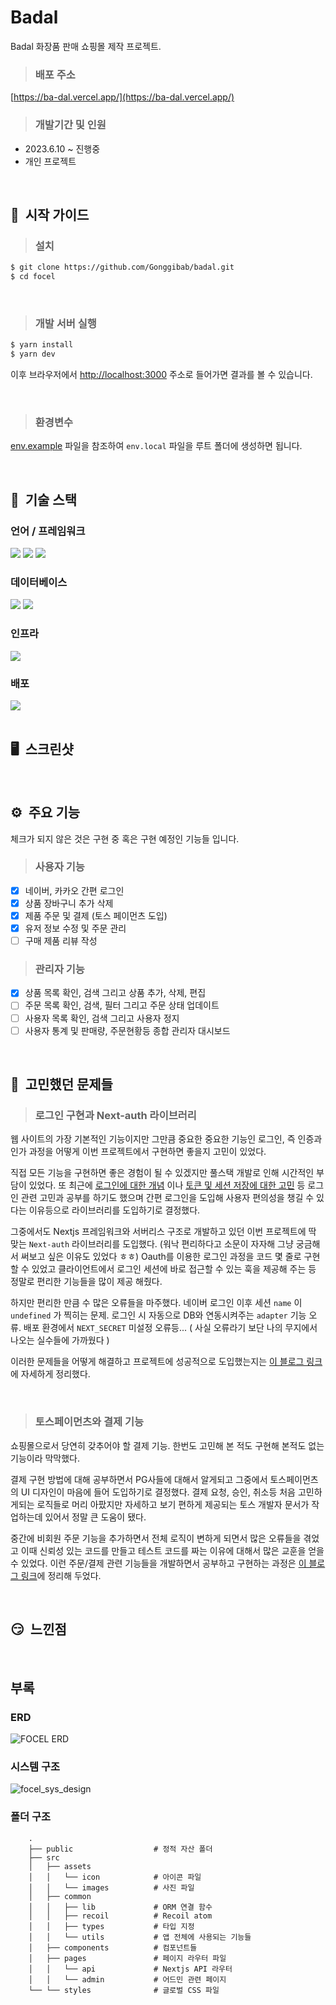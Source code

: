 # Badal
Badal 화장품 판매 쇼핑몰 제작 프로젝트.

> ### 배포 주소
[https://ba-dal.vercel.app/](https://ba-dal.vercel.app/)

> ### 개발기간 및 인원
- 2023.6.10 ~ 진행중
- 개인 프로젝트
<br/>

## 💁&nbsp; 시작 가이드

> ### 설치 
```bash
$ git clone https://github.com/Gonggibab/badal.git
$ cd focel
```
<br/>

> ### 개발 서버 실행
```bash
$ yarn install
$ yarn dev
```
이후 브라우저에서 [http://localhost:3000](http://localhost:3000) 주소로 들어가면 결과를 볼 수 있습니다.

<br/>

> ### 환경변수
[env.example](https://github.com/Gonggibab/badal/blob/main/env.example) 파일을 참조하여 ```env.local``` 파일을 루트 폴더에 생성하면 됩니다.

<br/>

## 🌟&nbsp; 기술 스택

### 언어 / 프레임워크
<div>
  <img src="https://img.shields.io/badge/Tailwind-06B6D4?style=for-the-badge&logo=tailwindcss&logoColor=white">
  <img src="https://img.shields.io/badge/Typescript-3178C6?style=for-the-badge&logo=typescript&logoColor=white">
  <img src="https://img.shields.io/badge/NextJS-000000?style=for-the-badge&logo=nextdotjs&logoColor=white">
</div>

### 데이터베이스
<div>
  <img src="https://img.shields.io/badge/MongoDB-47A248?style=for-the-badge&logo=mongodb&logoColor=white">
  <img src="https://img.shields.io/badge/Prisma-2D3748?style=for-the-badge&logo=prisma&logoColor=white">
</div>

### 인프라
<div>
  <img src="https://img.shields.io/badge/Cloudinary-3448c5?style=for-the-badge">
</div>

### 배포
<div>
  <img src="https://img.shields.io/badge/vercel-000000?style=for-the-badge&logo=vercel&logoColor=white">
</div>
<br/>

## 🖥️&nbsp; 스크린샷

<br/>

## ⚙️&nbsp; 주요 기능
체크가 되지 않은 것은 구현 중 혹은 구현 예정인 기능들 입니다.

> ### 사용자 기능
- [x] 네이버, 카카오 간편 로그인
- [x] 상품 장바구니 추가 삭제
- [x] 제품 주문 및 결제 (토스 페이먼츠 도입)
- [x] 유저 정보 수정 및 주문 관리
- [ ] 구매 제품 리뷰 작성

> ### 관리자 기능
- [x] 상품 목록 확인, 검색 그리고 상품 추가, 삭제, 편집
- [ ] 주문 목록 확인, 검색, 필터 그리고 주문 상태 업데이트
- [ ] 사용자 목록 확인, 검색 그리고 사용자 정지
- [ ] 사용자 통계 및 판매량, 주문현황등 종합 관리자 대시보드 
<br/>

## 🤔&nbsp; 고민했던 문제들
> ### 로그인 구현과 Next-auth 라이브러리
웹 사이트의 가장 기본적인 기능이지만 그만큼 중요한 중요한 기능인 로그인, 즉 인증과 인가 과정을 어떻게 이번 프로젝트에서 구현하면 좋을지 고민이 있었다.

직접 모든 기능을 구현하면 좋은 경험이 될 수 있겠지만 풀스택 개발로 인해 시간적인 부담이 있었다. 
또 최근에 [로그인에 대한 개념](https://velog.io/@gonggi_bab/Next-Auth-%EB%A5%BC-%EC%9D%B4%EC%9A%A9%ED%95%9C-%ED%9A%8C%EC%9B%90%EA%B0%80%EC%9E%85-%EB%A1%9C%EA%B7%B8%EC%9D%B8) 이나 [토큰 및 세션 저장에 대한 고민](https://velog.io/@gonggi_bab/%EC%BF%A0%ED%82%A4%EC%99%80-%EC%9B%B9-%EC%8A%A4%ED%86%A0%EB%A6%AC%EC%A7%80-%EA%B7%B8%EB%A6%AC%EA%B3%A0-%EB%B3%B4%EC%95%88) 등 로그인 관련 고민과 공부를 하기도 했으며 간편 로그인을 도입해 사용자 편의성을 챙길 수 있다는 이유등으로 라이브러리를 도입하기로 결정했다.

그중에서도 Nextjs 프레임워크와 서버리스 구조로 개발하고 있던 이번 프로젝트에 딱 맞는 `Next-auth` 라이브러리를 도입했다. (워낙 편리하다고 소문이 자자해 그냥 궁금해서 써보고 싶은 이유도 있었다 ㅎㅎ) Oauth를 이용한 로그인 과정을 코드 몇 줄로 구현할 수 있었고 클라이언트에서 로그인 세션에 바로 접근할 수 있는 훅을 제공해 주는 등 정말로 편리한 기능들을 많이 제공 해줬다.

하지만 편리한 만큼 수 많은 오류들을 마주했다. 네이버 로그인 이후 세션 `name` 이 `undefined` 가 찍히는 문제. 로그인 시 자동으로 DB와 연동시켜주는 `adapter` 기능 오류. 배포 환경에서 `NEXT_SECRET` 미설정 오류등... ( 사실 오류라기 보단 나의 무지에서 나오는 실수들에 가까웠다 )

이러한 문제들을 어떻게 해결하고 프로젝트에 성공적으로 도입했는지는 [이 블로그 링크](https://velog.io/@gonggi_bab/Next-Auth-%EB%A5%BC-%EC%9D%B4%EC%9A%A9%ED%95%9C-%ED%9A%8C%EC%9B%90%EA%B0%80%EC%9E%85-%EB%A1%9C%EA%B7%B8%EC%9D%B8)에 자세하게 정리했다.

<br/>

> ### 토스페이먼츠와 결제 기능
쇼핑몰으로서 당연히 갖추어야 할 결제 기능. 한번도 고민해 본 적도 구현해 본적도 없는 기능이라 막막했다.

결제 구현 방법에 대해 공부하면서 PG사들에 대해서 알게되고 그중에서 토스페이먼츠의 UI 디자인이 마음에 들어 도입하기로 결정했다.
결제 요청, 승인, 취소등 처음 고민하게되는 로직들로 머리 아팠지만 자세하고 보기 편하게 제공되는 토스 개발자 문서가 작업하는데 있어서 정말 큰 도움이 됐다.

중간에 비회원 주문 기능을 추가하면서 전체 로직이 변하게 되면서 많은 오류들을 겪었고 이때 신뢰성 있는 코드를 만들고 테스트 코드를 짜는 이유에 대해서 많은 교훈을 얻을 수 있었다.
이런 주문/결제 관련 기능들을 개발하면서 공부하고 구현하는 과정은 [이 블로그 링크](https://velog.io/@gonggi_bab/%EC%A3%BC%EB%AC%B8-%EA%B8%B0%EB%8A%A5-%EA%B0%9C%EB%B0%9C%EA%B3%BC-%ED%86%A0%EC%8A%A4-%ED%8E%98%EC%9D%B4%EB%A8%BC%EC%B8%A0-%EB%8F%84%EC%9E%85)에 정리해 두었다.


<br/>

## 😏&nbsp; 느낀점

<br/>

## 부록
### ERD
![FOCEL ERD](https://github.com/Gonggibab/focel/assets/83758021/9e4ef114-f96b-4370-a5ab-29dc92a66521)
<br/>

### 시스템 구조
![focel_sys_design](https://github.com/Gonggibab/focel/assets/83758021/fb8b2bd7-26ed-4f9f-a421-428ed72c36a7)
<br/>

### 폴더 구조
```
    .
    ├── public                  # 정적 자산 폴더
    ├── src                     
    │   ├── assets              
    │   │   └── icon            # 아이콘 파일
    │   │   └── images          # 사진 파일
    │   ├── common              
    │   │   ├── lib             # ORM 연결 함수
    │   │   ├── recoil          # Recoil atom
    │   │   ├── types           # 타입 지정
    │   │   └── utils           # 앱 전체에 사용되는 기능들
    │   ├── components          # 컴포넌트들
    │   ├── pages               # 페이지 라우터 파일
    │   │   └── api             # Nextjs API 라우터
    │   │   └── admin           # 어드민 관련 페이지
    └── └── styles              # 글로벌 CSS 파일
```
<br/>
